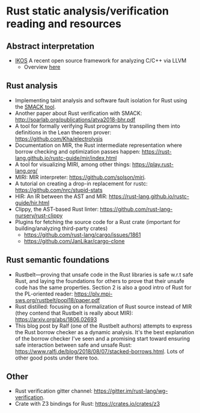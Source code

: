 # Rust static analysis/verification reading and resources

## Abstract interpretation

* [IKOS](https://github.com/NASA-SW-VnV/ikos) A recent open source framework for analyzing C/C++ via LLVM 
    * Overview [here](http://ti.arc.nasa.gov/publications/16610/download)

## Rust analysis

* Implementing taint analysis and software fault isolation for Rust 
using the [SMACK tool](https://www.ics.uci.edu/~aburtsev/doc/crust-hotos17.pdf).
* Another paper about Rust verification with SMACK: http://soarlab.org/publications/atva2018-bhr.pdf
* A tool for formally verifying Rust programs by transpiling them into definitions in the Lean theorem
 prover: https://github.com/Kha/electrolysis
* Documentation on MIR, the Rust intermediate representation where borrow checking and optimization passes 
happen: https://rust-lang.github.io/rustc-guide/mir/index.html
* A tool for visualizing MIRI, among other things: https://play.rust-lang.org/
* MIRI: MIR interpreter: https://github.com/solson/miri.
* A tutorial on creating a drop-in replacement for rustc: https://github.com/nrc/stupid-stats
* HIR: An IR between the AST and MIR: https://rust-lang.github.io/rustc-guide/hir.html
* Clippy, the AST-based Rust linter: https://github.com/rust-lang-nursery/rust-clippy
* Plugins for fetching the source code for a Rust crate (important for building/analyzing third-party crates)
    * https://github.com/rust-lang/cargo/issues/1861
    * https://github.com/JanLikar/cargo-clone

## Rust semantic foundations

* Rustbelt—proving that unsafe code in the Rust libraries is safe w.r.t safe Rust, and laying the foundations for 
others to prove that their unsafe code has the same properties. Section 2 is also a good intro of Rust for the 
PL-oriented reader: https://plv.mpi-sws.org/rustbelt/popl18/paper.pdf
* Rust distilled: focusing on a formalization of Rust source instead of MIR (they contend that Rustbelt is really about
MIR): https://arxiv.org/abs/1806.02693
* This blog post by Ralf (one of the Rustbelt authors) attempts to express the Rust borrow checker as a dynamic 
analysis. It's the best explanation of the borrow checker I've seen and a promising start toward ensuring safe 
interaction between safe and unsafe Rust: https://www.ralfj.de/blog/2018/08/07/stacked-borrows.html. Lots of other 
good posts under there too.

## Other

* Rust verification gitter channel: https://gitter.im/rust-lang/wg-verification.
* Crate with Z3 bindings for Rust: https://crates.io/crates/z3

